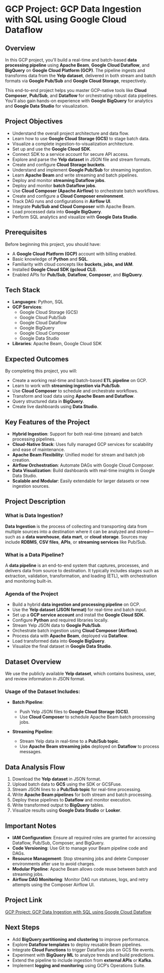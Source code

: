 # GCP Project: GCP Data Ingestion with SQL using Google Cloud Dataflow

## Overview

In this GCP project, you'll build a real-time and batch-based **data processing pipeline** using **Apache Beam**, **Google Cloud Dataflow**, and **BigQuery** on **Google Cloud Platform (GCP)**. The pipeline ingests and transforms data from the **Yelp dataset**, delivered in both stream and batch formats via **Google Pub/Sub** and **Google Cloud Storage**, respectively.

This end-to-end project helps you master GCP-native tools like **Cloud Composer**, **Pub/Sub**, and **Dataflow** for orchestrating robust data pipelines. You'll also gain hands-on experience with **Google BigQuery** for analytics and **Google Data Studio** for visualization.

## Project Objectives

- Understand the overall project architecture and data flow.  
- Learn how to use **Google Cloud Storage (GCS)** to stage batch data.  
- Visualize a complete ingestion-to-visualization architecture.  
- Set up and use the **Google Cloud SDK**.  
- Connect SDK to a service account for secure API access.  
- Explore and parse the **Yelp dataset** in JSON file and stream formats.  
- Create and configure **Cloud Storage buckets**.  
- Understand and implement **Google Pub/Sub** for streaming ingestion.  
- Learn **Apache Beam** and write streaming and batch pipelines.  
- Deploy and monitor **streaming Dataflow jobs**.  
- Deploy and monitor **batch Dataflow jobs**.  
- Use **Cloud Composer (Apache Airflow)** to orchestrate batch workflows.  
- Create and configure a **Cloud Composer environment**.  
- Track DAG runs and configurations in **Airflow UI**.  
- Integrate **Pub/Sub and Cloud Composer** with Apache Beam.  
- Load processed data into **Google BigQuery**.  
- Perform SQL analytics and visualize with **Google Data Studio**.

## Prerequisites

Before beginning this project, you should have:

- A **Google Cloud Platform (GCP)** account with billing enabled.  
- Basic knowledge of **Python** and **SQL**.  
- Familiarity with cloud concepts like **buckets, jobs, and IAM**.  
- Installed **Google Cloud SDK (gcloud CLI)**.  
- Enabled APIs for **Pub/Sub**, **Dataflow**, **Composer**, and **BigQuery**.

## Tech Stack

- **Languages**: Python, SQL  
- **GCP Services**:  
  - Google Cloud Storage (GCS)  
  - Google Cloud Pub/Sub  
  - Google Cloud Dataflow  
  - Google BigQuery  
  - Google Cloud Composer  
  - Google Data Studio  
- **Libraries**: Apache Beam, Google Cloud SDK

## Expected Outcomes

By completing this project, you will:

- Create a working real-time and batch-based **ETL pipeline** on GCP.  
- Learn to work with **streaming ingestion via Pub/Sub**.  
- Use **Cloud Composer** to schedule and orchestrate workflows.  
- Transform and load data using **Apache Beam and Dataflow**.  
- Query structured data in **BigQuery**.  
- Create live dashboards using **Data Studio**.

## Key Features of the Project

- **Hybrid Ingestion**: Support for both real-time (stream) and batch processing pipelines.  
- **Cloud-Native Stack**: Uses fully managed GCP services for scalability and ease of maintenance.  
- **Apache Beam Flexibility**: Unified model for stream and batch job creation.  
- **Airflow Orchestration**: Automate DAGs with Google Cloud Composer.  
- **Data Visualization**: Build dashboards with real-time insights in Google Data Studio.  
- **Scalable and Modular**: Easily extendable for larger datasets or new ingestion sources.

## Project Description

### What is Data Ingestion?

**Data Ingestion** is the process of collecting and transporting data from multiple sources into a destination where it can be analyzed and stored—such as a **data warehouse**, **data mart**, or **cloud storage**. Sources may include **RDBMS**, **CSV files**, **APIs**, or **streaming services** like Pub/Sub.

### What is a Data Pipeline?

A **data pipeline** is an end-to-end system that captures, processes, and delivers data from source to destination. It typically includes stages such as extraction, validation, transformation, and loading (ETL), with orchestration and monitoring built-in.

### Agenda of the Project

- Build a hybrid **data ingestion and processing pipeline** on GCP.  
- Use the **Yelp dataset (JSON format)** for real-time and batch input.  
- Set up a **GCP service account** and install the **Google Cloud SDK**.  
- Configure **Python** and required libraries locally.  
- Stream Yelp JSON data to **Google Pub/Sub**.  
- Orchestrate batch ingestion using **Cloud Composer (Airflow)**.  
- Process data with **Apache Beam**, deployed via **Dataflow**.  
- Load transformed data into **Google BigQuery**.  
- Visualize the final dataset in **Google Data Studio**.

## Dataset Overview

We use the publicly available **Yelp dataset**, which contains business, user, and review information in JSON format.

### Usage of the Dataset Includes:

- **Batch Pipeline**:  
  - Push Yelp JSON files to **Google Cloud Storage (GCS)**.  
  - Use **Cloud Composer** to schedule Apache Beam batch processing jobs.  

- **Streaming Pipeline**:  
  - Stream Yelp data in real-time to a **Pub/Sub topic**.  
  - Use **Apache Beam streaming jobs** deployed on **Dataflow** to process messages.  

## Data Analysis Flow

1. Download the **Yelp dataset** in JSON format.  
2. Upload batch data to **GCS** using the SDK or GCSFuse.  
3. Stream JSON lines to a **Pub/Sub topic** for real-time processing.  
4. Write **Apache Beam pipelines** for both stream and batch processing.  
5. Deploy these pipelines to **Dataflow** and monitor execution.  
6. Write transformed output to **BigQuery** tables.  
7. Visualize results using **Google Data Studio** or **Looker**.

## Important Notes

- **IAM Configuration**: Ensure all required roles are granted for accessing Dataflow, Pub/Sub, Composer, and BigQuery.  
- **Code Versioning**: Use Git to manage your Beam pipeline code and DAGs.  
- **Resource Management**: Stop streaming jobs and delete Composer environments after use to avoid charges.  
- **Modular Pipeline**: Apache Beam allows code reuse between batch and streaming jobs.  
- **Airflow DAG Monitoring**: Monitor DAG run statuses, logs, and retry attempts using the Composer Airflow UI.

## Project Link

[GCP Project: GCP Data Ingestion with SQL using Google Cloud Dataflow](dataflow)

## Next Steps

- Add **BigQuery partitioning and clustering** to improve performance.  
- Explore **Dataflow templates** to deploy reusable Beam pipelines.  
- Integrate **Cloud Functions** to trigger Dataflow jobs on GCS file events.  
- Experiment with **BigQuery ML** to analyze trends and build predictions.  
- Extend the pipeline to include ingestion from **external APIs** or **Kafka**.  
- Implement **logging and monitoring** using GCP’s Operations Suite.
